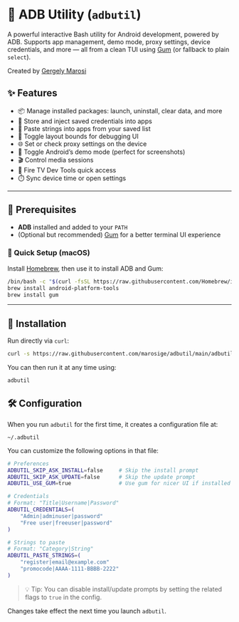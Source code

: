 # 📱 ADB Utility (`adbutil`)

A powerful interactive Bash utility for Android development, powered by ADB. Supports app management, demo mode, proxy settings, device credentials, and more — all from a clean TUI using [Gum](https://github.com/charmbracelet/gum) (or fallback to plain `select`).

Created by [Gergely Marosi](https://github.com/marosige)

## ✨ Features

- 📦 Manage installed packages: launch, uninstall, clear data, and more  
- 🔐 Store and inject saved credentials into apps  
- 📝 Paste strings into apps from your saved list  
- 🎯 Toggle layout bounds for debugging UI  
- 🌐 Set or check proxy settings on the device  
- 📸 Toggle Android’s demo mode (perfect for screenshots)  
- 🎬 Control media sessions  
- 🔧 Fire TV Dev Tools quick access  
- ⏱️ Sync device time or open settings  

---

## 🧪 Prerequisites

- **ADB** installed and added to your `PATH`  
- (Optional but recommended) [Gum](https://github.com/charmbracelet/gum) for a better terminal UI experience

### 🚀 Quick Setup (macOS)

Install [Homebrew](https://brew.sh/), then use it to install ADB and Gum:

```bash
/bin/bash -c "$(curl -fsSL https://raw.githubusercontent.com/Homebrew/install/HEAD/install.sh)"
brew install android-platform-tools
brew install gum
```

---

## 🧰 Installation

Run directly via `curl`:

```bash
curl -s https://raw.githubusercontent.com/marosige/adbutil/main/adbutil.sh | bash
```

You can then run it at any time using:

```bash
adbutil
```

## 🛠️ Configuration

When you run `adbutil` for the first time, it creates a configuration file at:

```
~/.adbutil
```

You can customize the following options in that file:

```bash
# Preferences
ADBUTIL_SKIP_ASK_INSTALL=false     # Skip the install prompt
ADBUTIL_SKIP_ASK_UPDATE=false      # Skip the update prompt
ADBUTIL_USE_GUM=true               # Use gum for nicer UI if installed

# Credentials
# Format: "Title|Username|Password"
ADBUTIL_CREDENTIALS=(
    "Admin|adminuser|password"
    "Free user|freeuser|password"
)

# Strings to paste
# Format: "Category|String"
ADBUTIL_PASTE_STRINGS=(
    "register|email@example.com"
    "promocode|AAAA-1111-BBBB-2222"
)
```

> 💡 Tip: You can disable install/update prompts by setting the related flags to `true` in the config.

Changes take effect the next time you launch `adbutil`.